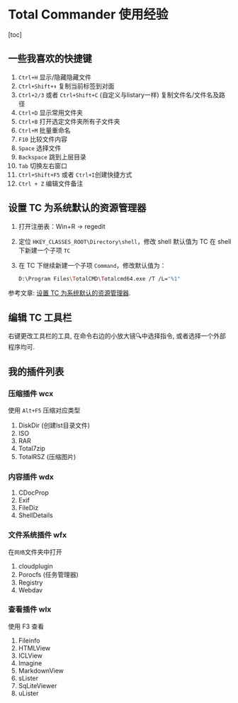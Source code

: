 # Total Commander 使用经验

[toc]

## 一些我喜欢的快捷键
1. `Ctrl+H` 显示/隐藏隐藏文件
2. `Ctrl+Shift+⬆` 复制当前标签到对面
3. `Ctrl+2/3` 或者 `Ctrl+Shift+C` (自定义与listary一样) 复制文件名/文件名及路径
4. `Ctrl+D` 显示常用文件夹
5. `Ctrl+B` 打开选定文件夹所有子文件夹
6. `Ctrl+M` 批量重命名
7. `F10` 比较文件内容
8. `Space` 选择文件
9. `Backspace` 跳到上层目录
10. `Tab` 切换左右窗口
11. `Ctrl+Shift+F5` 或者 `Ctrl+I`创建快捷方式
12. `Ctrl + Z`  编辑文件备注



## 设置 TC 为系统默认的资源管理器

1. 打开注册表：Win+R → regedit

2. 定位 `HKEY_CLASSES_ROOT\Directory\shell`，修改 shell 默认值为 TC
   在 shell 下新建一个子项 `TC`

3. 在 TC 下继续新建一个子项 `Command`，修改默认值为：

   ```bash
   D:\Program Files\TotalCMD\Totalcmd64.exe /T /L="%1"
   ```


参考文章: [设置 TC 为系统默认的资源管理器](https://zhuanlan.zhihu.com/p/79046588).



## 编辑 TC 工具栏

右键更改工具栏的工具, 在命令右边的小放大镜🔍中选择指令, 或者选择一个外部程序均可.



## 我的插件列表

### 压缩插件 wcx

使用 `Alt+F5` 压缩对应类型

1. DiskDir (创建lst目录文件)
2. ISO
3. RAR
4. Total7zip
5. TotalRSZ (压缩图片)



### 内容插件 wdx

1. CDocProp
2. Exif
3. FileDiz
4. ShellDetails



### 文件系统插件 wfx

在`网络`文件夹中打开

1. cloudplugin
2. Porocfs (任务管理器)
3. Registry
4. Webdav



### 查看插件 wlx

使用 F3 查看

1. Fileinfo
2. HTMLView
3. ICLView
4. Imagine
5. MarkdownView
6. sLister
7. SqLiteViewer
8. uLister